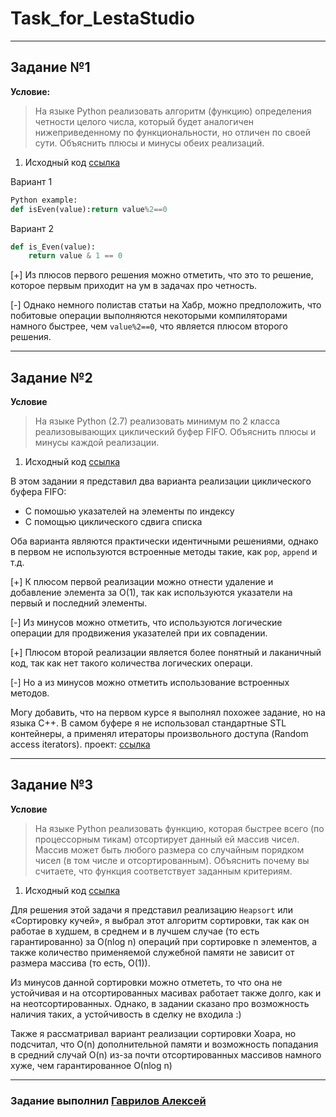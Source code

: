 # Task_for_LestaStudio
---
## Задание №1

**Условие:**
> На языке Python реализовать алгоритм (функцию) определения четности целого числа, который будет аналогичен нижеприведенному по функциональности, но отличен по своей сути. Объяснить плюсы и минусы обеих реализаций.

1. Исходный код [ссылка](https://github.com/Solidbush/Task_for_LestaStudio/blob/master/Task_1_isEven/main.py)

Вариант 1
```python
Python example:
def isEven(value):return value%2==0
```

Вариант 2
```python
def is_Even(value):
    return value & 1 == 0
```

[+] Из плюсов первого решения можно отметить, что это то решение, которое первым приходит на ум в задачах про четность.

[-] Однако немного полистав статьи на Хабр, можно предположить, что побитовые операции выполняются некоторыми компиляторами намного быстрее, чем `value%2==0`, что является плюсом второго решения.

---

## Задание №2
**Условие**
>На языке Python (2.7) реализовать минимум по 2 класса реализовывающих циклический буфер FIFO. Объяснить плюсы и минусы каждой реализации.

1. Исходный код [ссылка](https://github.com/Solidbush/Task_for_LestaStudio/tree/master/Task_2_FIFO)

В этом задании я представил два варианта реализации циклического буфера FIFO:
+ С помошью указателей на элементы по индексу
+ С помощью циклического сдвига списка

Оба варианта являются практически идентичными решениями, однако в первом не используются встроенные методы такие, как `pop`, `append` и т.д.

[+] К плюсом первой реализации можно отнести удаление и добавление элемента за О(1), так как используются указатели на первый и последний элементы.

[-] Из минусов можно отметить, что используются логические операции для продвижения указателей при их совпадении.

[+] Плюсом второй реализации является более понятный и лаканичный код, так как нет такого количества логических операци.

[-] Но а из минусов можно отметить использование встроенных методов.

Могу добавить, что на первом курсе я выполнял похожее задание, но на языка С++. 
В самом буфере я не использовал стандартные STL контейнеры, а применял итераторы произвольного доступа (Random access iterators).
проект: [ссылка](https://github.com/Solidbush/Programming-labs-second-term/tree/master/Curcle_Buffer)

---

## Задание №3
**Условие**
>На языке Python реализовать функцию, которая быстрее всего (по процессорным тикам) отсортирует данный ей массив чисел. Массив может быть любого размера со случайным порядком чисел (в том числе и отсортированным). Объяснить почему вы считаете, что функция соответствует заданным критериям.

1. Исходный код [ссылка](https://github.com/Solidbush/Task_for_LestaStudio/blob/master/Task_3_HeapSort/main.py)

Для решения этой задачи я представил реализацию `Heapsort` или «Сортировку кучей», я выбрал этот  алгоритм сортировки, так как он работае в худшем, в среднем и в лучшем случае (то есть гарантированно) за  O(nlog n) операций при сортировке n элементов, а также количество применяемой служебной памяти не зависит от размера массива (то есть, O(1)).

Из минусов данной сортировки можно отмететь, то что она не устойчивая и на отсортированных масивах работает также долго, как и на неотсортированных.
Однако, в задании сказано про возможность наличия таких, а устойчивость в сделку не входила :)

Также я рассматривал вариант реализации сортировки Хоара, но подсчитал, что O(n) дополнительной памяти и возможность попадания в средний случай O(n) из-за почти отсортированных массивов намного хуже, чем гарантированное О(nlog n)

---

### Задание выполнил [Гаврилов Алексей](https://github.com/Solidbush)
